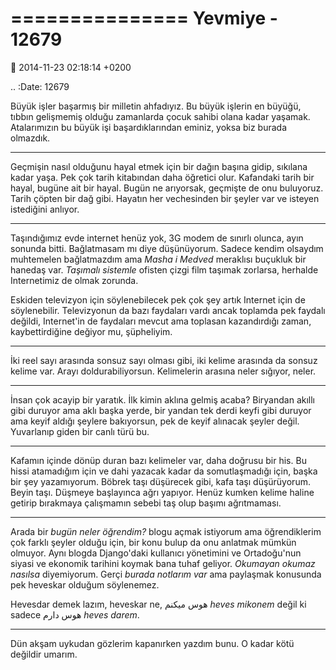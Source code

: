 ===============
Yevmiye - 12679
===============

:date: 2014-11-23 02:18:14 +0200

.. :Date:   12679

Büyük işler başarmış bir milletin ahfadıyız. Bu büyük işlerin en büyüğü,
tıbbın gelişmemiş olduğu zamanlarda çocuk sahibi olana kadar yaşamak.
Atalarımızın bu büyük işi başardıklarından eminiz, yoksa biz burada
olmazdık.

--------------

Geçmişin nasıl olduğunu hayal etmek için bir dağın başına gidip,
sıkılana kadar yaşa. Pek çok tarih kitabından daha öğretici olur.
Kafandaki tarih bir hayal, bugüne ait bir hayal. Bugün ne arıyorsak,
geçmişte de onu buluyoruz. Tarih çöpten bir dağ gibi. Hayatın her
vechesinden bir şeyler var ve isteyen istediğini anlıyor.

--------------

Taşındığımız evde internet henüz yok, 3G modem de sınırlı olunca, ayın
sonunda bitti. Bağlatmasam mı diye düşünüyorum. Sadece kendim olsaydım
muhtemelen bağlatmazdım ama *Masha i Medved* meraklısı buçukluk bir
hanedaş var. *Taşımalı sistemle* ofisten çizgi film taşımak zorlarsa,
herhalde Internetimiz de olmak zorunda.

Eskiden televizyon için söylenebilecek pek çok şey artık Internet için
de söylenebilir. Televizyonun da bazı faydaları vardı ancak toplamda pek
faydalı değildi, Internet'in de faydaları mevcut ama toplasan
kazandırdığı zaman, kaybettirdiğine değiyor mu, şüpheliyim.

--------------

İki reel sayı arasında sonsuz sayı olması gibi, iki kelime arasında da
sonsuz kelime var. Arayı doldurabiliyorsun. Kelimelerin arasına neler
sığıyor, neler.

--------------

İnsan çok acayip bir yaratık. İlk kimin aklına gelmiş acaba? Biryandan
akıllı gibi duruyor ama aklı başka yerde, bir yandan tek derdi keyfi
gibi duruyor ama keyif aldığı şeylere bakıyorsun, pek de keyif alınacak
şeyler değil. Yuvarlanıp giden bir canlı türü bu.

--------------

Kafamın içinde dönüp duran bazı kelimeler var, daha doğrusu bir his. Bu
hissi atamadığım için ve dahi yazacak kadar da somutlaşmadığı için,
başka bir şey yazamıyorum. Böbrek taşı düşürecek gibi, kafa taşı
düşürüyorum. Beyin taşı. Düşmeye başlayınca ağrı yapıyor. Henüz kumken
kelime haline getirip bırakmaya çalışmamın sebebi taş olup başımı
ağrıtmaması.

--------------

Arada bir *bugün neler öğrendim?* blogu açmak istiyorum ama
öğrendiklerim çok farklı şeyler olduğu için, bir konu bulup da onu
anlatmak mümkün olmuyor. Aynı blogda Django'daki kullanıcı yönetimini ve
Ortadoğu'nun siyasi ve ekonomik tarihini koymak bana tuhaf geliyor.
*Okumayan okumaz nasılsa* diyemiyorum. Gerçi *burada notlarım var* ama
paylaşmak konusunda pek heveskar olduğum söylenemez.

Hevesdar demek lazım, heveskar ne, هوس میكنم *heves mikonem* değil ki
sadece هوس دارم *heves darem*.

--------------

Dün akşam uykudan gözlerim kapanırken yazdım bunu. O kadar kötü değildir
umarım.
